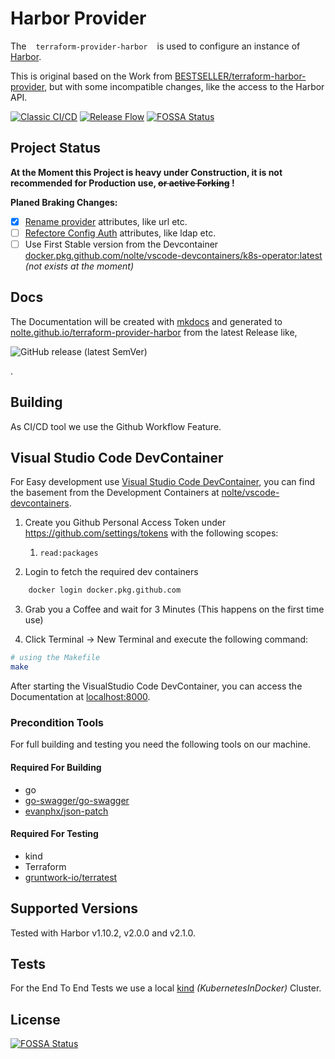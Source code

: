 # Harbor Provider

The ` `  ` terraform-provider-harbor `  ` ` is used to configure an instance of [Harbor](https://goharbor.io).

This is original based on the Work from [BESTSELLER/terraform-harbor-provider](https://github.com/BESTSELLER/terraform-harbor-provider), but with some incompatible changes, like the access to the Harbor API.

[![Classic CI/CD](https://github.com/nolte/terraform-provider-harbor/workflows/Classic%20CI/CD/badge.svg)](https://github.com/nolte/terraform-provider-harbor/actions?query=workflow%3A%22Classic+CI%2FCD%22)
[![Release Flow](https://github.com/nolte/terraform-provider-harbor/workflows/Release%20Flow/badge.svg)](https://github.com/nolte/terraform-provider-harbor/actions?query=workflow%3A%22Release+Flow%22)
[![FOSSA Status](https://app.fossa.com/api/projects/git%2Bgithub.com%2Fnolte%2Fterraform-provider-harbor.svg?type=shield)](https://app.fossa.com/projects/git%2Bgithub.com%2Fnolte%2Fterraform-provider-harbor?ref=badge_shield)

## Project Status

**At the Moment this Project is heavy under Construction, it is not recommended for Production use, ~~or active Forking~~ !**

**Planed Braking Changes:**

* [x] [Rename provider](https://github.com/nolte/terraform-provider-harbor/issues/3) attributes, like url etc.
* [ ] [Refectore Config Auth](https://github.com/nolte/terraform-provider-harbor/issues/10) attributes, like ldap etc.
* [ ] Use First Stable version from the Devcontainer [docker.pkg.github.com/nolte/vscode-devcontainers/k8s-operator:latest](https://github.com/nolte/vscode-devcontainers) _(not exists at the moment)_

## Docs

The Documentation will be created with [mkdocs](https://www.mkdocs.org/) and generated to [nolte.github.io/terraform-provider-harbor](https://nolte.github.io/terraform-provider-harbor/) from the latest Release like,

![GitHub release (latest SemVer)](https://img.shields.io/github/v/release/nolte/terraform-provider-harbor)

.

## Building

As CI/CD tool we use the Github Workflow Feature.

## Visual Studio Code DevContainer

For Easy development use [Visual Studio Code DevContainer](https://code.visualstudio.com/docs/remote/containers), you can find the basement from the Development Containers at [nolte/vscode-devcontainers](https://github.com/nolte/vscode-devcontainers).

1. Create you Github Personal Access Token under <https://github.com/settings/tokens> with the following scopes:

   1. `read:packages`
2. Login to fetch the required dev containers

``` sh
    docker login docker.pkg.github.com
```

3. Grab you a Coffee and wait for 3 Minutes (This happens on the first time use)

4. Click Terminal -> New Terminal and execute the following command:

``` sh
# using the Makefile
make
```

After starting the VisualStudio Code DevContainer, you can access the Documentation at [localhost:8000](http://localhost:8000).

### Precondition Tools

For full building and testing you need the following tools on our machine.

#### Required For Building

* go
* [go-swagger/go-swagger](https://github.com/go-swagger/go-swagger)
* [evanphx/json-patch](https://github.com/evanphx/json-patch)

#### Required For Testing

* kind
* Terraform
* [gruntwork-io/terratest](https://github.com/gruntwork-io/terratest)

## Supported Versions

Tested with Harbor v1.10.2, v2.0.0 and v2.1.0.

## Tests

For the End To End Tests we use a local [kind](https://kind.sigs.k8s.io) _(KubernetesInDocker)_ Cluster.

## License

[![FOSSA Status](https://app.fossa.com/api/projects/git%2Bgithub.com%2Fnolte%2Fterraform-provider-harbor.svg?type=large)](https://app.fossa.com/projects/git%2Bgithub.com%2Fnolte%2Fterraform-provider-harbor?ref=badge_large)
